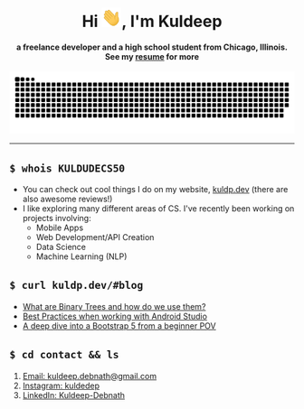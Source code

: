 <div align="center">
<h1 align="center">Hi <img width="35" src="https://github.com/1999AZZAR/1999AZZAR/blob/main/resources/img/waving.gif">, I'm Kuldeep</h1>
<h4 align="center">a freelance developer and a high school student from Chicago, Illinois. See my <a href="https://github.com/KULDUDECS50" target="_blank">resume</a> for more</h4>
</div>

<div align="center">
  <a href="https://github.com/KULDUDECS50">
  <img  src="https://github.com/1999AZZAR/1999AZZAR/blob/main/resources/img/grid-snake.svg"
       alt="snake" /></a>
</div>

-----
## `$ whois KULDUDECS50`
- You can check out cool things I do on my website, [kuldp.dev](https://kulp.dev) (there are also awesome reviews!)
- I like exploring many different areas of CS. I've recently been working on projects involving:
    - Mobile Apps
    - Web Development/API Creation
    - Data Science
    - Machine Learning (NLP)

## `$ curl kuldp.dev/#blog`
<!-- BLOG-POST-LIST:START -->
- [What are Binary Trees and how do we use them?](https://kuldp.dev/#blog)
- [Best Practices when working with Android Studio](https://kuldp.dev/#blog)
- [A deep dive into a Bootstrap 5 from a beginner POV](https://kuldp.dev/#blog)
<!-- BLOG-POST-LIST:END -->

## `$ cd contact && ls`
1. [Email: kuldeep.debnath@gmail.com](kuldeep.debnath@gmail.com)
2. [Instagram: kuldedep](https://www.instagram.com/kuldedep)
3. [LinkedIn: Kuldeep-Debnath](https://www.linkedin.com/in/kuldeep-debnath/)
